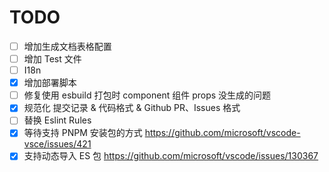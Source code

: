 # TODO

- [ ] 增加生成文档表格配置
- [ ] 增加 Test 文件
- [ ] I18n
- [x] 增加部署脚本
- [ ] 修复使用 esbuild 打包时 component 组件 props 没生成的问题
- [x] 规范化 提交记录 & 代码格式 & Github PR、Issues 格式
- [ ] 替换 Eslint Rules
- [x] 等待支持 PNPM 安装包的方式 https://github.com/microsoft/vscode-vsce/issues/421
- [x] 支持动态导入 ES 包 https://github.com/microsoft/vscode/issues/130367

